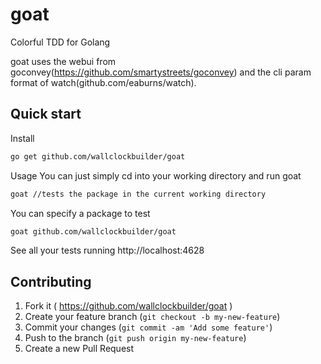 # goat
Colorful TDD for Golang

goat uses the webui from goconvey(https://github.com/smartystreets/goconvey) and the cli param format of watch(github.com/eaburns/watch).

Quick start
-----------
Install
```bash 
go get github.com/wallclockbuilder/goat
```

Usage
You can just simply cd into your working directory and run goat
```bash 
goat //tests the package in the current working directory
```

You can specify a package to test
```bash
goat github.com/wallclockbuilder/goat
```

See all your tests running http://localhost:4628


## Contributing
1. Fork it ( https://github.com/wallclockbuilder/goat )
2. Create your feature branch (`git checkout -b my-new-feature`)
3. Commit your changes (`git commit -am 'Add some feature'`)
4. Push to the branch (`git push origin my-new-feature`)
5. Create a new Pull Request
